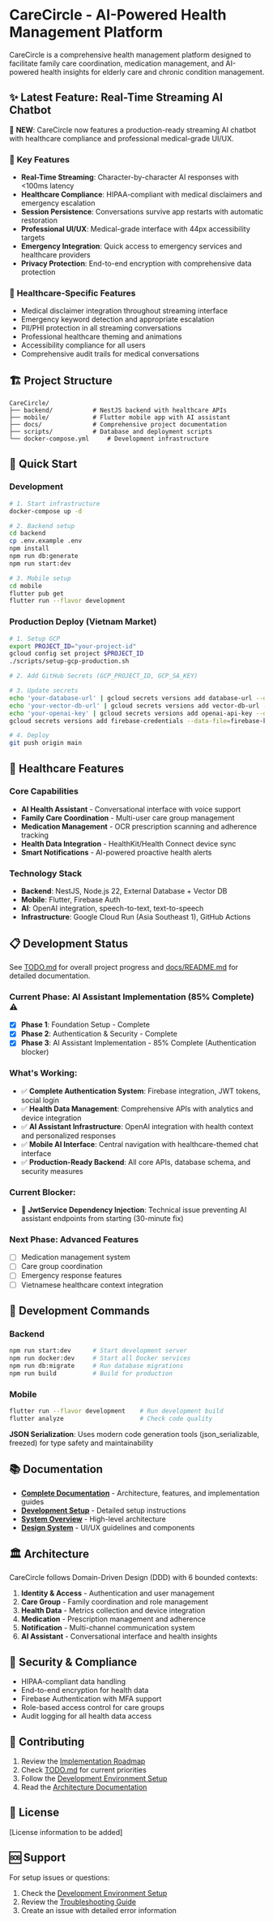 # CareCircle - AI-Powered Health Management Platform

CareCircle is a comprehensive health management platform designed to facilitate family care coordination, medication management, and AI-powered health insights for elderly care and chronic condition management.

## ✨ **Latest Feature: Real-Time Streaming AI Chatbot**

🚀 **NEW**: CareCircle now features a production-ready streaming AI chatbot with healthcare compliance and professional medical-grade UI/UX.

### 🎯 **Key Features**
- **Real-Time Streaming**: Character-by-character AI responses with <100ms latency
- **Healthcare Compliance**: HIPAA-compliant with medical disclaimers and emergency escalation
- **Session Persistence**: Conversations survive app restarts with automatic restoration
- **Professional UI/UX**: Medical-grade interface with 44px accessibility targets
- **Emergency Integration**: Quick access to emergency services and healthcare providers
- **Privacy Protection**: End-to-end encryption with comprehensive data protection

### 🏥 **Healthcare-Specific Features**
- Medical disclaimer integration throughout streaming interface
- Emergency keyword detection and appropriate escalation
- PII/PHI protection in all streaming conversations
- Professional healthcare theming and animations
- Accessibility compliance for all users
- Comprehensive audit trails for medical conversations

## 🏗️ Project Structure

```
CareCircle/
├── backend/           # NestJS backend with healthcare APIs
├── mobile/            # Flutter mobile app with AI assistant
├── docs/              # Comprehensive project documentation
├── scripts/           # Database and deployment scripts
└── docker-compose.yml     # Development infrastructure
```

## 🚀 Quick Start

### Development

```bash
# 1. Start infrastructure
docker-compose up -d

# 2. Backend setup
cd backend
cp .env.example .env
npm install
npm run db:generate
npm run start:dev

# 3. Mobile setup
cd mobile
flutter pub get
flutter run --flavor development
```

### Production Deploy (Vietnam Market)

```bash
# 1. Setup GCP
export PROJECT_ID="your-project-id"
gcloud config set project $PROJECT_ID
./scripts/setup-gcp-production.sh

# 2. Add GitHub Secrets (GCP_PROJECT_ID, GCP_SA_KEY)

# 3. Update secrets
echo 'your-database-url' | gcloud secrets versions add database-url --data-file=-
echo 'your-vector-db-url' | gcloud secrets versions add vector-db-url --data-file=-
echo 'your-openai-key' | gcloud secrets versions add openai-api-key --data-file=-
gcloud secrets versions add firebase-credentials --data-file=firebase-key.json

# 4. Deploy
git push origin main
```

## 🏥 Healthcare Features

### Core Capabilities

- **AI Health Assistant** - Conversational interface with voice support
- **Family Care Coordination** - Multi-user care group management
- **Medication Management** - OCR prescription scanning and adherence tracking
- **Health Data Integration** - HealthKit/Health Connect device sync
- **Smart Notifications** - AI-powered proactive health alerts

### Technology Stack

- **Backend**: NestJS, Node.js 22, External Database + Vector DB
- **Mobile**: Flutter, Firebase Auth
- **AI**: OpenAI integration, speech-to-text, text-to-speech
- **Infrastructure**: Google Cloud Run (Asia Southeast 1), GitHub Actions

## 📋 Development Status

See [TODO.md](./TODO.md) for overall project progress and [docs/README.md](./docs/README.md) for detailed documentation.

### Current Phase: AI Assistant Implementation (85% Complete) ⚠️

- [x] **Phase 1**: Foundation Setup - Complete
- [x] **Phase 2**: Authentication & Security - Complete
- [x] **Phase 3**: AI Assistant Implementation - 85% Complete (Authentication blocker)

### What's Working:

- ✅ **Complete Authentication System**: Firebase integration, JWT tokens, social login
- ✅ **Health Data Management**: Comprehensive APIs with analytics and device integration
- ✅ **AI Assistant Infrastructure**: OpenAI integration with health context and personalized responses
- ✅ **Mobile AI Interface**: Central navigation with healthcare-themed chat interface
- ✅ **Production-Ready Backend**: All core APIs, database schema, and security measures

### Current Blocker:

- 🚧 **JwtService Dependency Injection**: Technical issue preventing AI assistant endpoints from starting (30-minute fix)

### Next Phase: Advanced Features

- [ ] Medication management system
- [ ] Care group coordination
- [ ] Emergency response features
- [ ] Vietnamese healthcare context integration

## 🔧 Development Commands

### Backend

```bash
npm run start:dev      # Start development server
npm run docker:dev     # Start all Docker services
npm run db:migrate     # Run database migrations
npm run build          # Build for production
```

### Mobile

```bash
flutter run --flavor development    # Run development build
flutter analyze                     # Check code quality
```

**JSON Serialization**: Uses modern code generation tools (json_serializable, freezed) for type safety and maintainability

## 📚 Documentation

- **[Complete Documentation](./docs/README.md)** - Architecture, features, and implementation guides
- **[Development Setup](./docs/setup/development-environment.md)** - Detailed setup instructions
- **[System Overview](./docs/architecture/system-overview.md)** - High-level architecture
- **[Design System](./docs/design/design-system.md)** - UI/UX guidelines and components

## 🏛️ Architecture

CareCircle follows Domain-Driven Design (DDD) with 6 bounded contexts:

1. **Identity & Access** - Authentication and user management
2. **Care Group** - Family coordination and role management
3. **Health Data** - Metrics collection and device integration
4. **Medication** - Prescription management and adherence
5. **Notification** - Multi-channel communication system
6. **AI Assistant** - Conversational interface and health insights

## 🔐 Security & Compliance

- HIPAA-compliant data handling
- End-to-end encryption for health data
- Firebase Authentication with MFA support
- Role-based access control for care groups
- Audit logging for all health data access

## 🤝 Contributing

1. Review the [Implementation Roadmap](./docs/planning/implementation-roadmap.md)
2. Check [TODO.md](./TODO.md) for current priorities
3. Follow the [Development Environment Setup](./docs/setup/development-environment.md)
4. Read the [Architecture Documentation](./docs/architecture/README.md)

## 📄 License

[License information to be added]

## 🆘 Support

For setup issues or questions:

1. Check the [Development Environment Setup](./docs/setup/development-environment.md)
2. Review the [Troubleshooting Guide](./docs/setup/development-environment.md#troubleshooting-common-issues)
3. Create an issue with detailed error information
